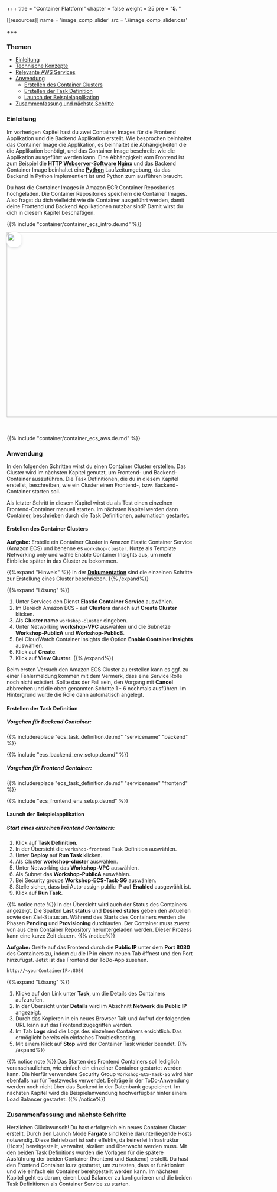 +++
title = "Container Plattform"
chapter = false
weight = 25
pre = "<b>5. </b>"

[[resources]]
name = 'image_comp_slider'
src = './image_comp_slider.css'

+++

### Themen
- [Einleitung](#einleitung)
- [Technische Konzepte](#technische-konzepte)
- [Relevante AWS Services](#relevante-aws-services)
- [Anwendung](#anwendung)
    - [Erstellen des Container Clusters](#erstellen-des-container-clusters)
    - [Erstellen der Task Definition](#erstellen-der-task-definition)
    - [Launch der Beispielapplikation](#launch-der-beispielapplikation) 
- [Zusammenfassung und nächste Schritte](#zusammenfassung-und-nächste-schritte)

### Einleitung
Im vorherigen Kapitel hast du zwei Container Images für die Frontend Applikation und die Backend Applikation erstellt. Wie besprochen beinhaltet das Container Image die Applikation, es beinhaltet die Abhängigkeiten die die Applikation benötigt, und das Container Image beschreibt wie die Applikation ausgeführt werden kann. Eine Abhängigkeit vom Frontend ist zum Beispiel die **[HTTP Webserver-Software Nginx](https://de.wikipedia.org/wiki/Nginx)** und das Backend Container Image beinhaltet eine **[Python](https://de.wikipedia.org/wiki/Python_(Programmiersprache))** Laufzeitumgebung, da das Backend in Python implementiert ist und Python zum ausführen braucht. 

Du hast die Container Images in Amazon ECR Container Repositories hochgeladen. Die Container Repositories speichern die Container Images. Also fragst du dich vielleicht wie die Container ausgeführt werden, damit deine Frontend und Backend Applikationen nutzbar sind? Damit wirst du dich in diesem Kapitel beschäftigen.

{{% include "container/container_ecs_intro.de.md" %}}


<style>

.img-comp-container {
  position: relative;
  height: 500px; /*should be the same height as the images*/
  box-sizing: border-box;
}

.img-comp-img {
  position: absolute;
  width: auto;
  height: auto;
  overflow: hidden;
  box-sizing: border-box;
}

.img-comp-img img {
  display: block;
  vertical-align: middle;
  box-sizing: border-box;
}

.img-comp-slider {
  position: absolute;
  z-index: 9;
  cursor: ew-resize;
  /*set the appearance of the slider:*/
  width: 40px;
  height: 40px;
  background-color: white;
  border-radius: 15px;
  box-sizing: border-box;
  box-shadow: 0px 2px 6px hsla(210, 50%, 10%, 0.15);
}

.img-comp-overlay{
    box-sizing: border-box;
}
</style>

<div class="img-comp-container">
  <div  class="img-comp-img">
    <img style="max-width:830px;" src="/images/container_orchester_l.svg" width="830" height="500">
  </div>
  <div id="slider-handle" class="img-comp-slider">
  <img style="margin:0;padding-top:6px;padding-bottom:6px; padding-left:3.5px;padding-right:3.5px;cursor: ew-resize;" src="/images/comparison_icon.svg">
  </div>
  <div class="img-comp-img img-comp-overlay">
    <img style="max-width:830px;" src="/images/orchester.svg" width="830" height="500">
  </div>
</div>



<script type="text/javascript">
function compareImages(img) {
    var slider, img, clicked = 0, w, h;
    /* Get the width and height of the img element */
    w = img.offsetWidth;
    h = img.offsetHeight;
    /* Set the width of the img element to 50%: */
    img.style.width = (w / 2) + "px";
    /* Create slider: */
    console.dir(document == null);
   // slider = document.createElement("DIV");
    slider = document.getElementById("slider-handle");
   // slider.setAttribute("class", "img-comp-slider");
    /* Insert slider */
    //img.parentElement.insertBefore(slider, img);
    /* Position the slider in the middle: */
    slider.style.top = (h / 2) - (slider.offsetHeight / 2) + "px";
    slider.style.left = (w / 2) - (slider.offsetWidth / 2) + "px";
    /* Execute a function when the mouse button is pressed: */
    slider.addEventListener("mousedown", slideReady);
    /* And another function when the mouse button is released: */
    window.addEventListener("mouseup", slideFinish);
    /* Or touched (for touch screens: */
    slider.addEventListener("touchstart", slideReady);
    /* And released (for touch screens: */
    window.addEventListener("touchend", slideFinish);
    function slideReady(e) {
        /* Prevent any other actions that may occur when moving over the image: */
        e.preventDefault();
        /* The slider is now clicked and ready to move: */
        clicked = 1;
        /* Execute a function when the slider is moved: */
        window.addEventListener("mousemove", slideMove);
        window.addEventListener("touchmove", slideMove);
    }
    function slideFinish() {
        /* The slider is no longer clicked: */
        clicked = 0;
    }
    function slideMove(e) {
        var pos;
        /* If the slider is no longer clicked, exit this function: */
        if (clicked == 0) return false;
        /* Get the cursor's x position: */
        pos = getCursorPos(e)
        /* Prevent the slider from being positioned outside the image: */
        if (pos < 0) pos = 0;
        if (pos > w) pos = w;
        /* Execute a function that will resize the overlay image according to the cursor: */
        slide(pos);
    }
    function getCursorPos(e) {
        var a, x = 0;
        e = (e.changedTouches) ? e.changedTouches[0] : e;
        /* Get the x positions of the image: */
        a = img.getBoundingClientRect();
        /* Calculate the cursor's x coordinate, relative to the image: */
        x = e.pageX - a.left;
        /* Consider any page scrolling: */
        x = x - window.pageXOffset;
        return x;
    }
    function slide(x) {
        /* Resize the image: */
        img.style.width = x + "px";
        /* Position the slider: */
        slider.style.left = img.offsetWidth - (slider.offsetWidth / 2) + "px";
    }
}

var x, i;
/* Find all elements with an "overlay" class: */
x = document.getElementsByClassName("img-comp-overlay");
for (i = 0; i < x.length; i++) {
    /* Once for each "overlay" element:
    pass the "overlay" element as a parameter when executing the compareImages function: */
    compareImages(x[i]);

}
</script>

<br>
<br>


{{% include "container/container_ecs_aws.de.md" %}}

### Anwendung
In den folgenden Schritten wirst du einen Container Cluster erstellen. Das Cluster wird im nächsten Kapitel genutzt, um Frontend- und Backend-Container auszuführen. Die Task Definitionen, die du in diesem Kapitel erstellst, beschreiben, wie ein Cluster einen Frontend-, bzw. Backend-Container starten soll.

Als letzter Schritt in diesem Kapitel wirst du als Test einen einzelnen Frontend-Container manuell starten. 
Im nächsten Kapitel werden dann Container, beschrieben durch die Task Definitionen, automatisch gestartet. 


#### Erstellen des Container Clusters

**Aufgabe:**
Erstelle ein Container Cluster in Amazon Elastic Container Service (Amazon ECS) und benenne es ``workshop-cluster``. Nutze als Template Networking only und wähle Enable Container Insights aus, um mehr Einblicke später in das Cluster zu bekommen.

{{%expand "Hinweis" %}}
In der **[Dokumentation](https://docs.aws.amazon.com/de_de/AmazonECS/latest/developerguide/create_cluster.html  )** sind die einzelnen Schritte zur Erstellung eines Cluster beschrieben.
{{% /expand%}}

{{%expand "Lösung" %}}
1. Unter Services den Dienst **Elastic Container Service** auswählen.
1. Im Bereich Amazon ECS -  auf **Clusters** danach auf **Create Cluster** klicken.
1. Als **Cluster name** ``workshop-cluster`` eingeben.
1. Unter Networking **workshop-VPC** auswählen und die Subnetze **Workshop-PublicA** und **Workshop-PublicB**.
1. Bei CloudWatch Container Insights die Option **Enable Container Insights** auswählen.
1. Klick auf **Create**.
1. Klick auf **View Cluster**.
{{% /expand%}}
<!-- Fix this with shortcodes -->
<div class="notices note">

Beim ersten Versuch den Amazon ECS Cluster zu erstellen kann es ggf. zu einer Fehlermeldung kommen mit dem Vermerk, dass eine Service Rolle noch nicht existiert. Sollte das der Fall sein, den Vorgang mit **Cancel** abbrechen und die oben genannten Schritte 1 - 6 nochmals ausführen. Im Hintergrund wurde die Rolle dann automatisch angelegt.

</div>

#### Erstellen der Task Definition 

##### Vorgehen für Backend Container:

{{% includereplace "ecs_task_definition.de.md" "servicename" "backend" %}}

{{% include "ecs_backend_env_setup.de.md" %}}

##### Vorgehen für Frontend Container:

{{% includereplace "ecs_task_definition.de.md" "servicename" "frontend" %}}

{{% include "ecs_frontend_env_setup.de.md" %}}

#### Launch der Beispielapplikation

##### Start eines einzelnen Frontend Containers:

1. Klick auf **Task Definition**.
2. In der Übersicht die ``workshop-frontend`` Task Definition auswählen.
3. Unter **Deploy** auf **Run Task** klicken.
4. Als Cluster **workshop-cluster** auswählen.
5. Unter Networking das **Workshop-VPC** auswählen.
6. Als Subnet das **Workshop-PublicA** auswählen.
7. Bei Security groups **Workshop-ECS-Task-SG** auswählen.
8. Stelle sicher, dass bei Auto-assign public IP auf **Enabled** ausgewählt ist.
9. Klick auf **Run Task**.

{{% notice note %}}
In der Übersicht wird auch der Status des Containers angezeigt. Die Spalten **Last status** und **Desired status** geben den aktuellen sowie den Ziel-Status an. Während des Starts des Containers werden die Phasen **Pending** und **Provisioning** durchlaufen. Der Container muss zuerst von aus dem Container Repository heruntergeladen werden. Dieser Prozess kann eine kurze Zeit dauern.
{{% /notice%}}

**Aufgabe:**
Greife auf das Frontend durch die **Public IP** unter dem **Port 8080** des Containers zu, indem du die IP in einem neuen Tab öffnest und den Port hinzufügst. Jetzt ist das Frontend der ToDo-App zusehen.
```bash
http://<yourContainerIP>:8080
```
{{%expand "Lösung" %}}
1.  Klicke auf den Link unter **Task**, um die Details des Containers aufzurufen.
1.  In der Übersicht unter **Details** wird im Abschnitt **Network** die **Public IP** angezeigt.
1.  Durch das Kopieren in ein neues Browser Tab und Aufruf der folgenden URL kann auf das Frontend zugegriffen werden.
1. Im Tab **Logs** sind die Logs des einzelnen Containers ersichtlich. Das ermöglicht bereits ein einfaches Troubleshooting.
1. Mit einem Klick auf **Stop** wird der Container Task wieder beendet.
{{% /expand%}}



{{% notice note %}}
Das Starten des Frontend Containers soll lediglich veranschaulichen, wie einfach ein einzelner Container gestartet werden kann. Die hierfür verwendete Security Group `Workshop-ECS-Task-SG` wird hier ebenfalls nur für Testzwecks verwendet. Beiträge in der ToDo-Anwendung werden noch nicht über das Backend in der Datenbank gespeichert. Im nächsten Kapitel wird die Beispielanwendung hochverfügbar hinter einem Load Balancer gestartet.
{{% /notice%}}

### Zusammenfassung und nächste Schritte
Herzlichen Glückwunsch! Du hast erfolgreich ein neues Container Cluster erstellt. Durch den Launch Mode **Fargate** sind keine darunterliegende Hosts notwendig. Diese Betriebsart ist sehr effektiv, da keinerlei Infrastruktur (Hosts) bereitgestellt, verwaltet, skaliert und überwacht werden muss. Mit den beiden Task Definitions wurden die Vorlagen für die spätere Ausführung der beiden Container (Frontend und Backend) erstellt. Du hast den Frontend Container kurz gestartet, um zu testen, dass er funktioniert und wie einfach ein Container bereitgestellt werden kann. Im nächsten Kapitel geht es darum, einen Load Balancer zu konfigurieren und die beiden Task Definitionen als Container Service zu starten.